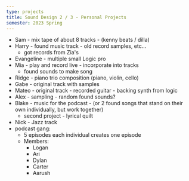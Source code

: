 ```yaml
---
type: projects
title: Sound Design 2 / 3 - Personal Projects
semester: 2023 Spring
---
```


- Sam - mix tape of about 8 tracks - (kenny beats / dilla)
- Harry - found music track - old record samples, etc...
  - got records from Zia's
- Evangeline - multiple small Logic pro
- Mia - play and record live - incorporate into tracks
  - found sounds to make song
- Ridge - piano trio composition (piano, violin, cello)
- Gabe - original track with samples
- Mateo - original track - recorded guitar - backing synth from logic
- Alex - sampling - random found sounds?
- Blake - music for the podcast - (or 2 found songs that stand on their own individually, but work together)
  - second project - lyrical quilt
- Nick - Jazz track
- podcast gang:
  - 5 episodes each individual creates one episode
  - Members:
    - Logan
    - Ari
    - Dylan
    - Carter
    - Aarush
